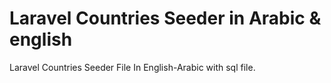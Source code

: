 # Laravel Countries Seeder in Arabic & english
Laravel Countries Seeder File In English-Arabic with sql file.
